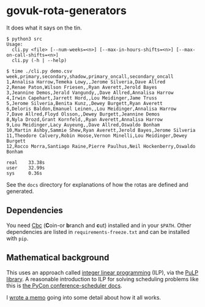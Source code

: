 govuk-rota-generators
=====================

It does what it says on the tin.


```
$ python3 src
Usage:
  cli.py <file> [--num-weeks=<n>] [--max-in-hours-shifts=<n>] [--max-on-call-shifts=<n>]
  cli.py (-h | --help)

$ time ./cli.py demo.csv
week,primary,secondary,shadow,primary_oncall,secondary_oncall
1,Annalisa Harrow,Temeka Lowy,,Jerome Silveria,Dave Allred
2,Renae Paton,Wilson Friesen,,Ryan Averett,Jerold Bayes
3,Jeannine Demos,Jerald Vangundy,,Dave Allred,Annalisa Harrow
4,Irwin Capehart,Jarrett Hord,,Lou Meidinger,Jame Truss
5,Jerome Silveria,Benita Kunz,,Dewey Burgett,Ryan Averett
6,Deloris Baldon,Emanuel Leinen,,Lou Meidinger,Annalisa Harrow
7,Dave Allred,Floyd Olsson,,Dewey Burgett,Jeannine Demos
8,Nyla Drozd,Grant Kornfeld,,Ryan Averett,Annalisa Harrow
9,Lou Meidinger,Lacy Auyeung,,Dave Allred,Oswaldo Bonham
10,Martin Ashby,Sammie Shew,Ryan Averett,Jerold Bayes,Jerome Silveria
11,Theodore Calvery,Robin Hoose,Vernon Minelli,Lou Meidinger,Dewey Burgett
12,Rocco Morra,Santiago Raine,Pierre Paulhus,Neil Hockenberry,Oswaldo Bonham

real    33.38s
user    32.99s
sys     0.36s
```

See the `docs` directory for explanations of how the rotas are defined
and generated.


Dependencies
------------

You need [Cbc][] (**C**oin-or **b**ranch and **c**ut) installed and in
your `$PATH`.  Other dependencies are listed in
`requirements-freeze.txt` and can be installed with `pip`.

[Cbc]: https://projects.coin-or.org/Cbc


Mathematical background
-----------------------

This uses an approach called [integer linear programming][] (ILP), via
the [PuLP library][].  A reasonable introduction to ILP for solving
scheduling problems like this is [the PyCon conference-scheduler
docs][].

I [wrote a memo][memo] going into some detail about how it all works.

[integer linear programming]: https://en.wikipedia.org/wiki/Integer_programming
[PuLP library]: https://pythonhosted.org/PuLP/
[the PyCon conference-scheduler docs]: https://conference-scheduler.readthedocs.io/en/latest/background/mathematical_model.html
[memo]: https://memo.barrucadu.co.uk/scheduling-problems.html
